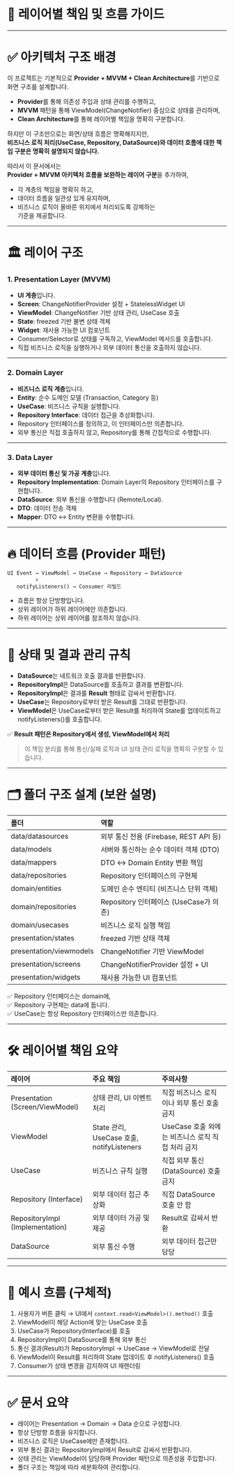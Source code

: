 # 🧱 레이어별 책임 및 흐름 가이드

---

# ✅ 아키텍처 구조 배경

이 프로젝트는 기본적으로 **Provider + MVVM + Clean Architecture**를 기반으로 화면 구조를 설계합니다.

- **Provider**를 통해 의존성 주입과 상태 관리를 수행하고,
- **MVVM** 패턴을 통해 ViewModel(ChangeNotifier) 중심으로 상태를 관리하며,
- **Clean Architecture**를 통해 레이어별 책임을 명확히 구분합니다.

하지만 이 구조만으로는 화면/상태 흐름은 명확해지지만,  
**비즈니스 로직 처리(UseCase, Repository, DataSource)와 데이터 흐름에 대한 책임 구분은 명확히 설명되지 않습니다.**

따라서 이 문서에서는  
**Provider + MVVM 아키텍처 흐름을 보완하는 레이어 구분**을 추가하여,
- 각 계층의 책임을 명확히 하고,
- 데이터 흐름을 일관성 있게 유지하며,
- 비즈니스 로직이 올바른 위치에서 처리되도록 강제하는  
  기준을 제공합니다.

---

# 🏛️ 레이어 구조

### 1. Presentation Layer (MVVM)

- **UI 계층**입니다.
- **Screen**: ChangeNotifierProvider 설정 + StatelessWidget UI
- **ViewModel**: ChangeNotifier 기반 상태 관리, UseCase 호출
- **State**: freezed 기반 불변 상태 객체
- **Widget**: 재사용 가능한 UI 컴포넌트
- Consumer/Selector로 상태를 구독하고, ViewModel 메서드를 호출합니다.
- 직접 비즈니스 로직을 실행하거나 외부 데이터 통신을 호출하지 않습니다.

---

### 2. Domain Layer

- **비즈니스 로직 계층**입니다.
- **Entity**: 순수 도메인 모델 (Transaction, Category 등)
- **UseCase**: 비즈니스 규칙을 실행합니다.
- **Repository Interface**: 데이터 접근을 추상화합니다.
- Repository 인터페이스를 정의하고, 이 인터페이스만 의존합니다.
- 외부 통신은 직접 호출하지 않고, Repository를 통해 간접적으로 수행합니다.

---

### 3. Data Layer

- **외부 데이터 통신 및 가공 계층**입니다.
- **Repository Implementation**: Domain Layer의 Repository 인터페이스를 구현합니다.
- **DataSource**: 외부 통신을 수행합니다 (Remote/Local).
- **DTO**: 데이터 전송 객체
- **Mapper**: DTO ↔ Entity 변환을 수행합니다.

---

# 🔥 데이터 흐름 (Provider 패턴)

```
UI Event → ViewModel → UseCase → Repository → DataSource
         ↓
   notifyListeners() → Consumer 리빌드
```

- 흐름은 항상 단방향입니다.
- 상위 레이어가 하위 레이어에만 의존합니다.
- 하위 레이어는 상위 레이어를 참조하지 않습니다.

---

# 🧠 상태 및 결과 관리 규칙

- **DataSource**는 네트워크 호출 결과를 반환합니다.
- **RepositoryImpl**은 DataSource를 호출하고 결과를 변환합니다.
- **RepositoryImpl**은 결과를 **Result<T>** 형태로 감싸서 반환합니다.
- **UseCase**는 Repository로부터 받은 Result<T>를 그대로 반환합니다.
- **ViewModel**은 UseCase로부터 받은 Result<T>를 처리하여 State를 업데이트하고 notifyListeners()를 호출합니다.

✅ **Result<T> 패턴은 Repository에서 생성, ViewModel에서 처리**

> 이 책임 분리를 통해 통신/실패 로직과 UI 상태 관리 로직을 명확히 구분할 수 있습니다.

---

# 🗂️ 폴더 구조 설계 (보완 설명)

| 폴더 | 역할 |
|:---|:---|
| data/datasources | 외부 통신 전용 (Firebase, REST API 등) |
| data/models | 서버와 통신하는 순수 데이터 객체 (DTO) |
| data/mappers | DTO ↔ Domain Entity 변환 책임 |
| data/repositories | Repository 인터페이스의 구현체 |
| domain/entities | 도메인 순수 엔티티 (비즈니스 단위 객체) |
| domain/repositories | Repository 인터페이스 (UseCase가 의존) |
| domain/usecases | 비즈니스 로직 실행 책임 |
| presentation/states | freezed 기반 상태 객체 |
| presentation/viewmodels | ChangeNotifier 기반 ViewModel |
| presentation/screens | ChangeNotifierProvider 설정 + UI |
| presentation/widgets | 재사용 가능한 UI 컴포넌트 |

✅ Repository 인터페이스는 domain에,  
✅ Repository 구현체는 data에 둡니다.  
✅ UseCase는 항상 Repository 인터페이스만 의존합니다.

---

# 🛠️ 레이어별 책임 요약

| 레이어 | 주요 책임 | 주의사항 |
|:---|:---|:---|
| Presentation (Screen/ViewModel) | 상태 관리, UI 이벤트 처리 | 직접 비즈니스 로직이나 외부 통신 호출 금지 |
| ViewModel | State 관리, UseCase 호출, notifyListeners | UseCase 호출 외에는 비즈니스 로직 직접 처리 금지 |
| UseCase | 비즈니스 규칙 실행 | 직접 외부 통신(DataSource) 호출 금지 |
| Repository (Interface) | 외부 데이터 접근 추상화 | 직접 DataSource 호출 안 함 |
| RepositoryImpl (Implementation) | 외부 데이터 가공 및 제공 | Result<T>로 감싸서 반환 |
| DataSource | 외부 통신 수행 | 외부 데이터 접근만 담당 |

---

# 🧩 예시 흐름 (구체적)

1. 사용자가 버튼 클릭 → UI에서 `context.read<ViewModel>().method()` 호출
2. ViewModel이 해당 Action에 맞는 UseCase 호출
3. UseCase가 Repository(Interface)를 호출
4. RepositoryImpl이 DataSource를 통해 외부 통신
5. 통신 결과(Result<T>)가 RepositoryImpl → UseCase → ViewModel로 전달
6. ViewModel이 Result<T>를 처리하여 State 업데이트 후 notifyListeners() 호출
7. Consumer가 상태 변경을 감지하여 UI 재렌더링

---

# ✅ 문서 요약

- 레이어는 Presentation → Domain → Data 순으로 구성합니다.
- 항상 단방향 흐름을 유지합니다.
- 비즈니스 로직은 UseCase에만 존재합니다.
- 외부 통신 결과는 RepositoryImpl에서 Result<T>로 감싸서 반환합니다.
- 상태 관리는 ViewModel이 담당하며 Provider 패턴으로 의존성을 주입합니다.
- 폴더 구조는 책임에 따라 세분화하여 관리합니다.